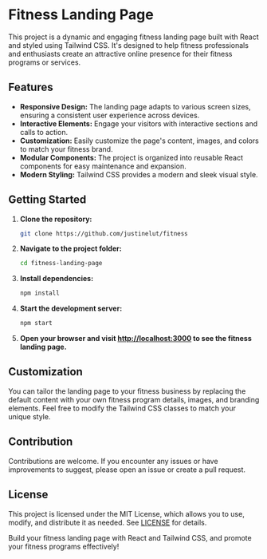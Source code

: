 # Fitness Landing Page

This project is a dynamic and engaging fitness landing page built with React and styled using Tailwind CSS. It's designed to help fitness professionals and enthusiasts create an attractive online presence for their fitness programs or services.

## Features

- **Responsive Design:** The landing page adapts to various screen sizes, ensuring a consistent user experience across devices.
- **Interactive Elements:** Engage your visitors with interactive sections and calls to action.
- **Customization:** Easily customize the page's content, images, and colors to match your fitness brand.
- **Modular Components:** The project is organized into reusable React components for easy maintenance and expansion.
- **Modern Styling:** Tailwind CSS provides a modern and sleek visual style.

## Getting Started

1. **Clone the repository:**

   ```bash
   git clone https://github.com/justinelut/fitness
   ```

2. **Navigate to the project folder:**

   ```bash
   cd fitness-landing-page
   ```

3. **Install dependencies:**

   ```bash
   npm install
   ```

4. **Start the development server:**

   ```bash
   npm start
   ```

5. **Open your browser and visit [http://localhost:3000](http://localhost:3000) to see the fitness landing page.**

## Customization

You can tailor the landing page to your fitness business by replacing the default content with your own fitness program details, images, and branding elements. Feel free to modify the Tailwind CSS classes to match your unique style.

## Contribution

Contributions are welcome. If you encounter any issues or have improvements to suggest, please open an issue or create a pull request.

## License

This project is licensed under the MIT License, which allows you to use, modify, and distribute it as needed. See [LICENSE](LICENSE) for details.

Build your fitness landing page with React and Tailwind CSS, and promote your fitness programs effectively!